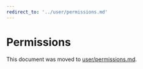 ```yaml
---
redirect_to: '../user/permissions.md'
---
```


# Permissions

This document was moved to [user/permissions.md](../user/permissions.md).

